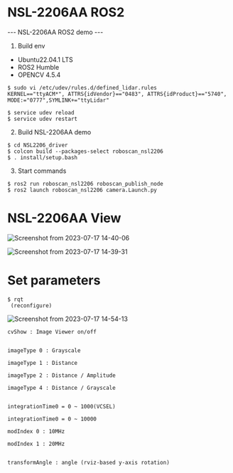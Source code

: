 # NSL-2206AA ROS2
--- NSL-2206AA ROS2 demo ---

1. Build env
 - Ubuntu22.04.1 LTS
 - ROS2 Humble
 - OPENCV 4.5.4

 ```
$ sudo vi /etc/udev/rules.d/defined_lidar.rules
KERNEL=="ttyACM*", ATTRS{idVendor}=="0483", ATTRS{idProduct}=="5740", MODE:="0777",SYMLINK+="ttyLidar"

$ service udev reload
$ service udev restart
 ```

2. Build NSL-2206AA demo
```
$ cd NSL2206_driver
$ colcon build --packages-select roboscan_nsl2206
$ . install/setup.bash
```
 
3. Start commands
```
$ ros2 run roboscan_nsl2206 roboscan_publish_node
$ ros2 launch roboscan_nsl2206 camera.Launch.py

```

# NSL-2206AA View
![Screenshot from 2023-07-17 14-40-06](https://github.com/nano-roboscan/NSL-2206AA-ROS2/assets/106071093/9f048a4f-2750-4410-adcc-f7c7a7c1f21c)

![Screenshot from 2023-07-17 14-39-31](https://github.com/nano-roboscan/NSL-2206AA-ROS2/assets/106071093/aa9568cc-a2ae-482d-9b01-79f4bfa5c3af)

# Set parameters
```
$ rqt
 (reconfigure)
```
![Screenshot from 2023-07-17 14-54-13](https://github.com/nano-roboscan/NSL-2206AA-ROS2/assets/106071093/d4fbd0a6-1490-4804-8328-781712b872c1)



```
cvShow : Image Viewer on/off


imageType 0 : Grayscale

imageType 1 : Distance 

imageType 2 : Distance / Amplitude

imageType 4 : Distance / Grayscale


integrationTime0 = 0 ~ 1000(VCSEL)

integrationTime0 = 0 ~ 10000

modIndex 0 : 10MHz

modIndex 1 : 20MHz


transformAngle : angle (rviz-based y-axis rotation)
```

 



 
 
 
